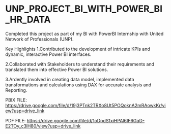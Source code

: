 # UNP_PROJECT_BI_WITH_POWER_BI_HR_DATA
Completed this project as part of my BI with PowerBI Internship with United Network of Professionals (UNP).

  Key Highlights
   1.Contributed to the development of intricate KPIs and dynamic, interactive Power BI interfaces.
   
   2.Collaborated with Stakeholders to understand their requirements and translated them into effective Power BI solutions.
   
   3.Ardently involved in creating data model, implemented data transformations and calculations using DAX for accurate analysis and Reporting.

PBIX FILE: https://drive.google.com/file/d/19j3PTnk2TRXo8Ut5POQoknA2mRAowkKr/view?usp=drive_link

PDF FILE: https://drive.google.com/file/d/1oDpdS1xiHPAl6IF6GqD-E2TOy_c3lH80/view?usp=drive_link
